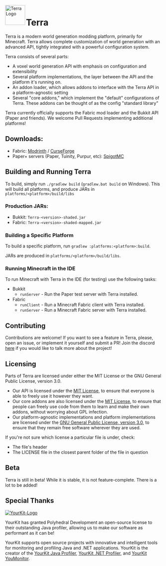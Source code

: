 <img align="left" width="64" height="64" src="https://raw.githubusercontent.com/wiki/PolyhedralDev/Terra/images/terra_logo.png" alt="Terra Logo">

# Terra

Terra is a modern world generation modding platform, primarily for Minecraft.
Terra allows complete customization of world generation with an advanced API,
tightly integrated with a powerful configuration system.

Terra consists of several parts:

* A voxel world generation API with emphasis on configuration and extensibility
* Several platform implementations, the layer between the API and the platform
  it's running on.
* An addon loader, which allows addons to interface with the Terra API in a
  platform-agnostic setting
* Several "core addons," which implement the "default" configurations of Terra.
  These addons can be thought of as the config "standard library"

Terra currently officially supports the Fabric mod loader and the Bukkit API
(Paper and friends). We welcome Pull Requests implementing additional platforms!

## Downloads:

* Fabric: [Modrinth](https://modrinth.com/mod/terra)
  / [CurseForge](https://www.curseforge.com/minecraft/mc-mods/terra-world-generator)
* Paper+ servers (Paper, Tuinity, Purpur,
  etc): [SpigotMC](https://www.spigotmc.org/resources/85151/)

## Building and Running Terra

To build, simply run `./gradlew build` (`gradlew.bat build` on Windows). This
will build all platforms, and produce JARs in `platforms/<platform>/build/libs`

### Production JARs:

* Bukkit: `Terra-<version>-shaded.jar`
* Fabric: `Terra-<version>-shaded-mapped.jar`

### Building a Specific Platform

To build a specific platform, run `gradlew :platforms:<platform>:build`.

JARs are produced in `platforms/<platform>/build/libs`.

### Running Minecraft in the IDE

To run Minecraft with Terra in the IDE (for testing) use the following tasks:

* Bukkit
    * `runServer` - Run the Paper test server with Terra installed.
* Fabric
    * `runClient` - Run a Minecraft Fabric client with Terra installed.
    * `runServer` - Run a Minecraft Fabric server with Terra installed.

## Contributing

Contributions are welcome! If you want to see a feature in Terra, please, open
an issue, or implement it yourself and submit a PR!
Join the discord [here](https://discord.gg/PXUEbbF) if you would like to talk
more about the project!

## Licensing

Parts of Terra are licensed under either the MIT License or the GNU General
Public License, version 3.0.

* Our API is licensed under the [MIT License](LICENSE), to ensure that everyone
  is able to freely use it however they want.
* Our core addons are also licensed under the [MIT License](LICENSE), to ensure
  that people can freely use code from them to learn and make their own addons,
  without worrying about GPL infection.
* Our platform-agnostic implementations and platform implementations are
  licensed under
  the [GNU General Public License, version 3.0](common/implementation/LICENSE),
  to ensure that they remain free software wherever they are used.

If you're not sure which license a particular file is under, check:

* The file's header
* The LICENSE file in the closest parent folder of the file in question

## Beta

Terra is still in beta! While it is stable, it is not feature-complete. There is
a lot to be added!

## Special Thanks

[![YourKit-Logo](https://www.yourkit.com/images/yklogo.png)](https://www.yourkit.com/)

YourKit has granted Polyhedral Development an open-source license to their
outstanding Java profiler, allowing us to make our software as performant as it
can be!

YourKit supports open source projects with innovative and intelligent tools for
monitoring and profiling Java and .NET applications. YourKit is the creator of
the
[YourKit Java Profiler](https://www.yourkit.com/java/profiler/),
[YourKit .NET Profiler](https://www.yourkit.com/.net/profiler/),
and [YourKit YouMonitor](https://www.yourkit.com/youmonitor/).


